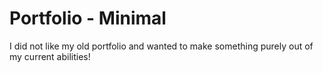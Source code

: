 # Portfolio - Minimal

I did not like my old portfolio and wanted to make something purely out of my current abilities!
